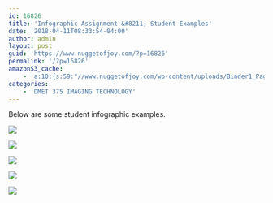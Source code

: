 ```yaml
---
id: 16826
title: 'Infographic Assignment &#8211; Student Examples'
date: '2018-04-11T08:33:54-04:00'
author: admin
layout: post
guid: 'https://www.nuggetofjoy.com/?p=16826'
permalink: '/?p=16826'
amazonS3_cache:
    - 'a:10:{s:59:"//www.nuggetofjoy.com/wp-content/uploads/Binder1_Page_5.jpg";a:2:{s:2:"id";i:16827;s:11:"source_type";s:13:"media-library";}s:88:"//image-control-storage.s3.amazonaws.com/blog-images/2018/04/11082253/Binder1_Page_5.jpg";a:2:{s:2:"id";i:16827;s:11:"source_type";s:13:"media-library";}s:59:"//www.nuggetofjoy.com/wp-content/uploads/Binder1_Page_6.jpg";a:2:{s:2:"id";i:16828;s:11:"source_type";s:13:"media-library";}s:88:"//image-control-storage.s3.amazonaws.com/blog-images/2018/04/11082256/Binder1_Page_6.jpg";a:2:{s:2:"id";i:16828;s:11:"source_type";s:13:"media-library";}s:59:"//www.nuggetofjoy.com/wp-content/uploads/Binder1_Page_3.png";a:2:{s:2:"id";i:16829;s:11:"source_type";s:13:"media-library";}s:88:"//image-control-storage.s3.amazonaws.com/blog-images/2018/04/11082517/Binder1_Page_3.png";a:2:{s:2:"id";i:16829;s:11:"source_type";s:13:"media-library";}s:58:"//www.nuggetofjoy.com/wp-content/uploads/infographic-4.png";a:2:{s:2:"id";i:16830;s:11:"source_type";s:13:"media-library";}s:87:"//image-control-storage.s3.amazonaws.com/blog-images/2018/04/11083055/infographic-4.png";a:2:{s:2:"id";i:16830;s:11:"source_type";s:13:"media-library";}s:60:"//www.nuggetofjoy.com/wp-content/uploads/Binder12_Page_2.png";a:2:{s:2:"id";i:16831;s:11:"source_type";s:13:"media-library";}s:89:"//image-control-storage.s3.amazonaws.com/blog-images/2018/04/11083312/Binder12_Page_2.png";a:2:{s:2:"id";i:16831;s:11:"source_type";s:13:"media-library";}}'
categories:
    - 'DMET 375 IMAGING TECHNOLOGY'
---
```


Below are some student infographic examples.

[![](https://image-control-storage.s3.amazonaws.com/blog-images/2018/04/11082253/Binder1_Page_5.jpg)](https://image-control-storage.s3.amazonaws.com/blog-images/2018/04/11082253/Binder1_Page_5.jpg)

[![](https://image-control-storage.s3.amazonaws.com/blog-images/2018/04/11082256/Binder1_Page_6.jpg)](https://image-control-storage.s3.amazonaws.com/blog-images/2018/04/11082256/Binder1_Page_6.jpg)

[![](https://image-control-storage.s3.amazonaws.com/blog-images/2018/04/11082517/Binder1_Page_3.png)](https://image-control-storage.s3.amazonaws.com/blog-images/2018/04/11082517/Binder1_Page_3.png)

[![](https://image-control-storage.s3.amazonaws.com/blog-images/2018/04/11083055/infographic-4.png)](https://image-control-storage.s3.amazonaws.com/blog-images/2018/04/11083055/infographic-4.png)

[![](https://image-control-storage.s3.amazonaws.com/blog-images/2018/04/11083312/Binder12_Page_2.png)](https://image-control-storage.s3.amazonaws.com/blog-images/2018/04/11083312/Binder12_Page_2.png)